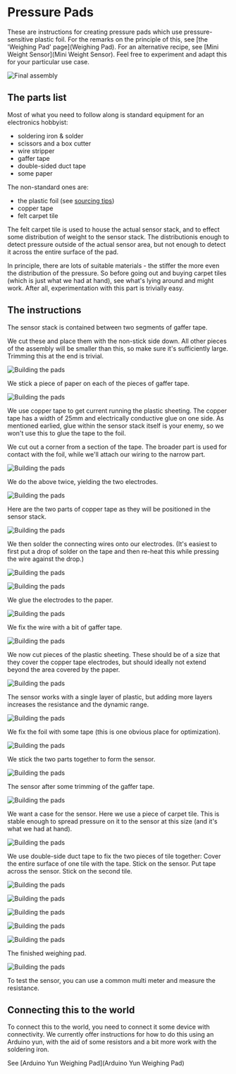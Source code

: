 # Pressure Pads

These are instructions for creating pressure pads which use pressure-sensitive plastic foil.  For the remarks on the principle of this, see [the 'Weighing Pad' page](Weighing Pad). For an alternative recipe, see [Mini Weight Sensor](Mini Weight Sensor). Feel free to experiment and adapt this for your particular use case.

![Final assembly](/static/img/iotcookbook/weighingpad/assembly_final.jpg)

## The parts list

Most of what you need to follow along is standard equipment for an electronics hobbyist:

* soldering iron & solder
* scissors and a box cutter
* wire stripper
* gaffer tape
* double-sided duct tape
* some paper

The non-standard ones are:

* the plastic foil (see [sourcing tips](Weighing-Pad#sourcing-the-plastic-foil))
* copper tape
* felt carpet tile

The felt carpet tile is used to house the actual sensor stack, and to effect some distribution of weight to the sensor stack. The distributionis enough to detect pressure outside of the actual sensor area, but not enough to detect it across the entire surface of the pad.

In principle, there are lots of suitable materials - the stiffer the more even the distribution of the pressure. So before going out and buying carpet tiles (which is just what we had at hand), see what's lying around and might work. After all, experimentation with this part is trivially easy.

## The instructions

The sensor stack is contained between two segments of gaffer tape.

We cut these and place them with the non-stick side down. All other pieces of the assembly will be smaller than this, so make sure it's sufficiently large. Trimming this at the end is trivial.

![Building the pads](/static/img/iotcookbook/weighingpad/gaffer_02.jpg)

We stick a piece of paper on each of the pieces of gaffer tape.

![Building the pads](/static/img/iotcookbook/weighingpad/paper.jpg)

We use copper tape to get current running the plastic sheeting. The copper tape has a width of 25mm and electrically conductive glue on one side. As mentioned earlied, glue within the sensor stack itself is your enemy, so we won't use this to glue the tape to the foil.

We cut out a corner from a section of the tape. The broader part is used for contact with the foil, while we'll attach our wiring to the narrow part.

![Building the pads](/static/img/iotcookbook/weighingpad/copper_01.jpg)

We do the above twice, yielding the two electrodes.

![Building the pads](/static/img/iotcookbook/weighingpad/copper_02.jpg)

Here are the two parts of copper tape as they will be positioned in the sensor stack.

![Building the pads](/static/img/iotcookbook/weighingpad/copper_03.jpg)

We then solder the connecting wires onto our electrodes. (It's easiest to first put a drop of solder on the tape and then re-heat this while pressing the wire against the drop.)

![Building the pads](/static/img/iotcookbook/weighingpad/copper_04.jpg)

![Building the pads](/static/img/iotcookbook/weighingpad/copper_05.jpg)

We glue the electrodes to the paper.

![Building the pads](/static/img/iotcookbook/weighingpad/assembly_02.jpg)

We fix the wire with a bit of gaffer tape.

![Building the pads](/static/img/iotcookbook/weighingpad/assembly_03.jpg)

We now cut pieces of the plastic sheeting. These should be of a size that they cover the copper tape electrodes, but should ideally not extend beyond the area covered by the paper.

![Building the pads](/static/img/iotcookbook/weighingpad/foil.jpg)

The sensor works with a single layer of plastic, but adding more layers increases the resistance and the dynamic range.

![Building the pads](/static/img/iotcookbook/weighingpad/assembly_05.jpg)

We fix the foil with some tape (this is one obvious place for optimization).

![Building the pads](/static/img/iotcookbook/weighingpad/assembly_06.jpg)

We stick the two parts together to form the sensor.

![Building the pads](/static/img/iotcookbook/weighingpad/assembly_07.jpg)

The sensor after some trimming of the gaffer tape.

![Building the pads](/static/img/iotcookbook/weighingpad/assembly_08.jpg)

We want a case for the sensor. Here we use a piece of carpet tile. This is stable enough to spread pressure on it to the sensor at this size (and it's what we had at hand).

![Building the pads](/static/img/iotcookbook/weighingpad/assembly_09.jpg)

We use double-side duct tape to fix the two pieces of tile together: Cover the entire surface of one tile with the tape. Stick on the sensor. Put tape across the sensor. Stick on the second tile.

![Building the pads](/static/img/iotcookbook/weighingpad/assembly_10.jpg)

![Building the pads](/static/img/iotcookbook/weighingpad/assembly_11.jpg)

![Building the pads](/static/img/iotcookbook/weighingpad/assembly_12.jpg)

![Building the pads](/static/img/iotcookbook/weighingpad/assembly_13.jpg)

![Building the pads](/static/img/iotcookbook/weighingpad/assembly_14.jpg)

The finished weighing pad.

![Building the pads](/static/img/iotcookbook/weighingpad/assembly_final.jpg)

To test the sensor, you can use a common multi meter and measure the resistance.


## Connecting this to the world

To connect this to the world, you need to connect it some device with connectivity. We currently offer instructions for how to do this using an Arduino yun, with the aid of some resistors and a bit more work with the soldering iron.

See [Arduino Yun Weighing Pad](Arduino Yun Weighing Pad)
